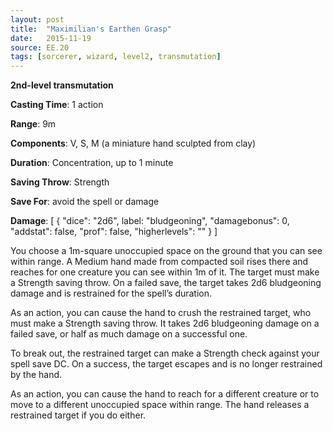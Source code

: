 ```yaml
---
layout: post
title:  "Maximilian's Earthen Grasp"
date:   2015-11-19
source: EE.20
tags: [sorcerer, wizard, level2, transmutation]
---
```


**2nd-level transmutation**

**Casting Time**: 1 action

**Range**: 9m

**Components**: V, S, M (a miniature hand sculpted from clay)

**Duration**: Concentration, up to 1 minute

**Saving Throw**: Strength

**Save For**: avoid the spell or damage

**Damage**: [ { "dice": "2d6", label: "bludgeoning", "damagebonus": 0, "addstat": false, "prof": false, "higherlevels": "" } ]

You choose a 1m-square unoccupied space on the ground that you can see within range. A Medium hand made from compacted soil rises there and reaches for one creature you can see within 1m of it. The target must make a Strength saving throw. On a failed save, the target takes 2d6 bludgeoning damage and is restrained for the spell’s duration.

As an action, you can cause the hand to crush the restrained target, who must make a Strength saving throw. It takes 2d6 bludgeoning damage on a failed save, or half as much damage on a successful one.

To break out, the restrained target can make a Strength check against your spell save DC. On a success, the target escapes and is no longer restrained by the hand.

As an action, you can cause the hand to reach for a different creature or to move to a different unoccupied space within range. The hand releases a restrained target if you do either.
